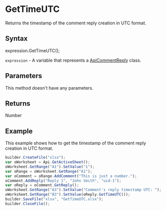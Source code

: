 # GetTimeUTC

Returns the timestamp of the comment reply creation in UTC format.

## Syntax

expression.GetTimeUTC();

`expression` - A variable that represents a [ApiCommentReply](../ApiCommentReply.md) class.

## Parameters

This method doesn't have any parameters.

## Returns

Number

## Example

This example shows how to get the timestamp of the comment reply creation in UTC format.

```javascript
builder.CreateFile("xlsx");
var oWorksheet = Api.GetActiveSheet();
oWorksheet.GetRange("A1").SetValue("1");
var oRange = oWorksheet.GetRange("A1");
var oComment = oRange.AddComment("This is just a number.");
oComment.AddReply("Reply 1", "John Smith", "uid-1");
var oReply = oComment.GetReply();
oWorksheet.GetRange("A3").SetValue("Comment's reply timestamp UTC: ");
oWorksheet.GetRange("B3").SetValue(oReply.GetTimeUTC());
builder.SaveFile("xlsx", "GetTimeUTC.xlsx");
builder.CloseFile();
```